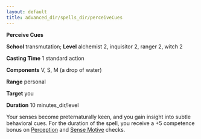 ```yaml
---
layout: default
title: advanced_dir/spells_dir/perceiveCues
---
```

 **Perceive Cues**

**School** transmutation; **Level** alchemist 2, inquisitor 2, ranger 2, witch 2

**Casting Time** 1 standard action

**Components** V, S, M (a drop of water)

**Range** personal

**Target** you

**Duration** 10 minutes_dir/level

Your senses become preternaturally keen, and you gain insight into subtle behavioral cues. For the duration of the spell, you receive a +5 competence bonus on [Perception](../../../../skills_dir/perception#_perception) and [Sense Motive](../../../../skills_dir/senseMotive#_sense-motive) checks.

